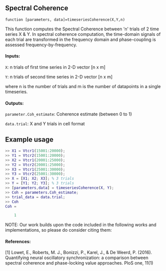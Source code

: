 ## Spectral Coherence

`function [parameters, data]=timeseriesCoherence(X,Y,n)`

This function computes the Spectral Coherence between 'n' trials of 
2 time series X & Y. In spectral coherence computation, the time-domain signals of each trial are transformed in the frequency domain
and phase-coupling is assessed frequency-by-frequency.


#### Inputs:
`X`: n trials of first time series in 2-D vector [n x m]

`Y`: n trials of second time series in 2-D vector [n x m] 

where n is the number of trials and m is the number of datapoints in a single timeseries.

#### Outputs:
`parameter.Coh_estimate`: Coherence estimate (between 0 to 1)

`data.trial`: X and Y trials in cell format 


## Example usage
```matlab
>> X1 = Vtcr1(15001:20000);
>> Y1 = Vtcr2(15001:20000);
>> X2 = Vtcr1(20001:25000);
>> Y2 = Vtcr2(20001:25000);
>> X3 = Vtcr1(25001:30000);
>> Y3 = Vtcr2(25001:30000);
>> X = [X1; X2; X3]; % 3 trials
>> Y = [Y1; Y2; Y3]; % 3 trials
>> [parameters,data] = timeseriesCoherence(X, Y);
>> Coh = parameters.Coh_estimate;
>> trial_data = data.trial;
>> Coh
Coh =

	1
```

NOTE: Our work builds upon the code included in the following works and
implementations, so please do consider citing them:

#### References:
[1] Lowet, E., Roberts, M. J., Bonizzi, P., Karel, J., & De Weerd, P. (2016). Quantifying neural oscillatory synchronization: a comparison between spectral coherence and phase-locking value approaches. PloS one, 11(1)